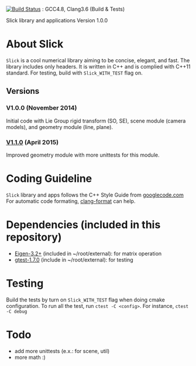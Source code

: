 
[![Build Status](https://travis-ci.org/williammc/Slick.svg?branch=master)](https://travis-ci.org/williammc/Slick) : GCC4.8, Clang3.6 (Build & Tests)

Slick library and applications
Version 1.0.0

# About Slick 
`Slick` is a cool numerical library aiming to be concise, elegant, and fast.
The library includes only headers.
It is written in C++ and is complied with C++11 standard.
For testing, build with `Slick_WITH_TEST` flag on.

## Versions

### V1.0.0 (November 2014)
Initial code with Lie Group rigid transform (SO, SE), scene module (camera models), and geometry module (line, plane).

### [V1.1.0](https://github.com/williammc/Slick/releases/tag/v1.1) (April 2015)
Improved geometry module with more unittests for this module.


# Coding Guideline
`Slick` library and apps follows the C++ Style Guide from [googlecode.com](http://google-styleguide.googlecode.com/svn/trunk/cppguide.xml)
For automatic code formating,  [clang-format](http://clang.llvm.org/docs/ClangFormat.html) can help.

# Dependencies (included in this repository)
- [Eigen-3.2+](www.eigen.tuxfamily.org) (included in ~/root/external): for matrix operation
- [gtest-1.7.0](code.google.com/p/googletest) (include in ~/root/external): for testing

# Testing
Build the tests by turn on `Slick_WITH_TEST` flag when doing cmake configuration.
To run all the test, run `ctest -C <config>`.
For instance, `ctest -C debug`

# Todo
- add more unittests (e.x.: for scene, util)
- more math :)